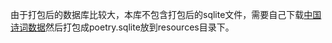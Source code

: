 由于打包后的数据库比较大，本库不包含打包后的sqlite文件，需要自己下载[中国诗词数据](https://github.com/chinese-poetry/chinese-poetry?tab=readme-ov-file)然后打包成poetry.sqlite放到resources目录下。
